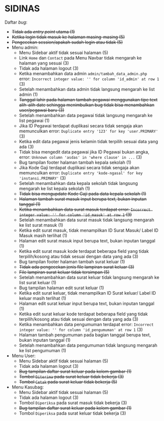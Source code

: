 # SIDINAS

Daftar _bug_:

- ~~Tidak ada _entry point_ utama (1)~~
- ~~Ketika login tidak masuk ke halaman masing-masing (5)~~
- ~~Pengecekan session/apakah sudah login atau tidak (5)~~
- Menu admin:
    - Menu Sidebar aktif tidak sesuai halaman (5)
    - Link `Home` dan `Contact` pada Menu Navbar tidak mengarah ke halaman yang sesuai (3)
    - Tidak ada halaman logout (3)
    - Ketika menambahkan data admin `admin/tambah_data_admin.php` error: `Incorrect integer value: '' for column 'id_admin' at row 1` (3)
    - Setelah menambahkan data admin tidak langsung mengarah ke list admin (1)
    - ~~Tanggal lahir pada halaman tambah pegawai menggunakan tipe text alih-alih date sehingga menimbulkan bug tidak bisa menambahkan user/pegawai baru (3)~~
    - Setelah menambahkan data pegawai tidak langsung mengarah ke list pegawai (1)
    - Jika ID Pegawai terdapat duplikasi secara tidak sengaja akan memunculkan error: `Duplicate entry '123' for key 'user.PRIMARY'` (3)
    - Ketika edit data pegawai jenis kelamin tidak terpilih sesuai data yang ada (3)
    - Tidak bisa mengedit data pegawai jika ID Pegawai bukan angka, error: `Unknown column 'asdas' in 'where clause' in ...` (3)
    - Bug tampilan footer halaman tambah kepala sekolah (1)
    - Jika Kode Gaji terdapat duplikasi secara tidak sengaja akan memunculkan error: `Duplicate entry 'kode-ngasal' for key 'instansi.PRIMARY'` (3)
    - Setelah menambahkan data kepala sekolah tidak langsung mengarah ke list kepala sekolah (1)
    - ~~Tidak bisa mengupdate Kode Gaji pada data kepala sekolah (1)~~
    - ~~Halaman tambah surat masuk input berupa text, bukan inputan tanggal (1)~~
    - ~~Ketika menambahkan data surat masuk terdapat error: `Incorrect integer value: '' for column 'id_masuk' at row 1` (3)~~
    - Setelah menambahkan data surat masuk tidak langsung mengarah ke list surat masuk (1)
    - Ketika edit surat masuk, tidak menampilkan ID Surat Masuk/ Label ID Masuk masih terlihat (1)
    - Halaman edit surat masuk input berupa text, bukan inputan tanggal (1)
    - Ketika edit surat masuk kode terdapat beberapa field yang tidak terpilih/kosong atau tidak sesuai dengan data yang ada (3)
    - Bug tampilan footer halaman tambah surat keluar (1)
    - ~~Tidak ada pengecekan jenis file lampiran surat keluar (3)~~
    - ~~File lampiran surat keluar tidak tersimpan (5)~~
    - Setelah menambahkan data surat keluar tidak langsung mengarah ke list surat keluar (1)
    - Bug tampilan halaman edit surat keluar (1)
    - Ketika edit surat keluar, tidak menampilkan ID Surat keluar/ Label ID keluar masih terlihat (1)
    - Halaman edit surat keluar input berupa text, bukan inputan tanggal (1)
    - Ketika edit surat keluar kode terdapat beberapa field yang tidak terpilih/kosong atau tidak sesuai dengan data yang ada (3)
    - Ketika menambahkan data pengumuman terdapat error: `Incorrect integer value: '' for column 'id_pengumuman' at row 1` (3)
    - Halaman tambah pengumuman pada bagian tanggal berupa text, bukan inputan tanggal (1)
    - Setelah menambahkan data pengumuman tidak langsung mengarah ke list pengumuman (1)
- Menu User:
    - Menu Sidebar aktif tidak sesuai halaman (5)
    - Tidak ada halaman logout (3)
    - ~~Bug tampilan daftar surat keluar pada kolom gambar (1)~~
    - ~~Tombol `Diterima` pada surat keluar tidak bekerja (3)~~
    - ~~Tombol `Cetak` pada surat keluar tidak bekerja (5)~~
- Menu Kasubag:
    - Menu Sidebar aktif tidak sesuai halaman (5)
    - Tidak ada halaman logout (3)
    - Tombol `Diperiksa` pada surat masuk tidak bekerja (3)
    - ~~Bug tampilan daftar surat keluar pada kolom gambar (1)~~
    - Tombol `Diperiksa` pada surat keluar tidak bekerja (3)

